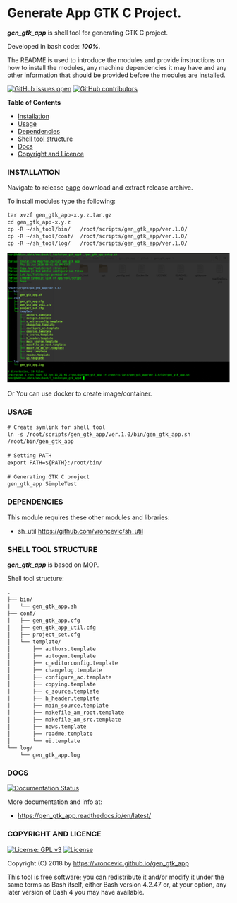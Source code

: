 # Generate App GTK C Project.

***gen_gtk_app*** is shell tool for generating GTK C project.

Developed in bash code: ***100%***.

The README is used to introduce the modules and provide instructions on
how to install the modules, any machine dependencies it may have and any
other information that should be provided before the modules are installed.

[![GitHub issues open](https://img.shields.io/github/issues/vroncevic/gen_gtk_app.svg)](https://github.com/vroncevic/gen_gtk_app/issues)
 [![GitHub contributors](https://img.shields.io/github/contributors/vroncevic/gen_gtk_app.svg)](https://github.com/vroncevic/gen_gtk_app/graphs/contributors)

<!-- START doctoc -->
**Table of Contents**

- [Installation](https://github.com/vroncevic/gen_gtk_app#installation)
- [Usage](https://github.com/vroncevic/gen_gtk_app#usage)
- [Dependencies](https://github.com/vroncevic/gen_gtk_app#dependencies)
- [Shell tool structure](https://github.com/vroncevic/gen_gtk_app#shell-tool-structure)
- [Docs](https://github.com/vroncevic/gen_gtk_app#docs)
- [Copyright and Licence](https://github.com/vroncevic/gen_gtk_app#copyright-and-licence)
<!-- END doctoc -->

### INSTALLATION

Navigate to release [page](https://github.com/vroncevic/gen_gtk_app/releases) download and extract release archive.

To install modules type the following:

```
tar xvzf gen_gtk_app-x.y.z.tar.gz
cd gen_gtk_app-x.y.z
cp -R ~/sh_tool/bin/   /root/scripts/gen_gtk_app/ver.1.0/
cp -R ~/sh_tool/conf/  /root/scripts/gen_gtk_app/ver.1.0/
cp -R ~/sh_tool/log/   /root/scripts/gen_gtk_app/ver.1.0/
```

![alt tag](https://raw.githubusercontent.com/vroncevic/gen_gtk_app/dev/docs/setup_tree.png)

Or You can use docker to create image/container.

### USAGE

```
# Create symlink for shell tool
ln -s /root/scripts/gen_gtk_app/ver.1.0/bin/gen_gtk_app.sh /root/bin/gen_gtk_app

# Setting PATH
export PATH=${PATH}:/root/bin/

# Generating GTK C project
gen_gtk_app SimpleTest
```

### DEPENDENCIES

This module requires these other modules and libraries:

* sh_util https://github.com/vroncevic/sh_util

### SHELL TOOL STRUCTURE

***gen_gtk_app*** is based on MOP.

Shell tool structure:
```
.
├── bin/
│   └── gen_gtk_app.sh
├── conf/
│   ├── gen_gtk_app.cfg
│   ├── gen_gtk_app_util.cfg
│   ├── project_set.cfg
│   └── template/
│       ├── authors.template
│       ├── autogen.template
│       ├── c_editorconfig.template
│       ├── changelog.template
│       ├── configure_ac.template
│       ├── copying.template
│       ├── c_source.template
│       ├── h_header.template
│       ├── main_source.template
│       ├── makefile_am_root.template
│       ├── makefile_am_src.template
│       ├── news.template
│       ├── readme.template
│       └── ui.template
└── log/
    └── gen_gtk_app.log
```

### DOCS

[![Documentation Status](https://readthedocs.org/projects/gen_gtk_app/badge/?version=latest)](https://gen_gtk_app.readthedocs.io/projects/gen_gtk_app/en/latest/?badge=latest)

More documentation and info at:

* https://gen_gtk_app.readthedocs.io/en/latest/

### COPYRIGHT AND LICENCE

[![License: GPL v3](https://img.shields.io/badge/License-GPLv3-blue.svg)](https://www.gnu.org/licenses/gpl-3.0) [![License](https://img.shields.io/badge/License-Apache%202.0-blue.svg)](https://opensource.org/licenses/Apache-2.0)

Copyright (C) 2018 by https://vroncevic.github.io/gen_gtk_app

This tool is free software; you can redistribute it and/or modify
it under the same terms as Bash itself, either Bash version 4.2.47 or,
at your option, any later version of Bash 4 you may have available.


